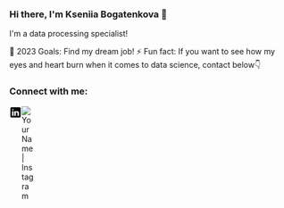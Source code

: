 ### Hi there, I'm Kseniia Bogatenkova 👋
I'm a data processing specialist!

🥅 2023 Goals: Find my dream job!
⚡ Fun fact: If you want to see how my eyes and heart burn when it comes to data science, contact below👇
### Connect with me:

[<img align="left" alt="Your Name | LinkedIn" width="22px" src="https://raw.githubusercontent.com/simple-icons/simple-icons/develop/icons/linkedin.svg" />](https://www.linkedin.com/in/kseniia-bogatenkova-1b23b1269/)
[<img align="left" alt="Your Name | Instagram" width="22px" src="https://raw.githubusercontent.com/simple-icons/simple-icons/develop/icons/instagram.svg" />](https://www.instagram.com/xenibogat/)

